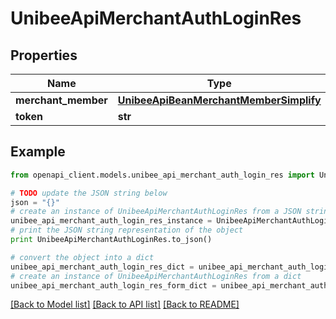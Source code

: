 # UnibeeApiMerchantAuthLoginRes


## Properties

Name | Type | Description | Notes
------------ | ------------- | ------------- | -------------
**merchant_member** | [**UnibeeApiBeanMerchantMemberSimplify**](UnibeeApiBeanMerchantMemberSimplify.md) |  | [optional] 
**token** | **str** | Token | [optional] 

## Example

```python
from openapi_client.models.unibee_api_merchant_auth_login_res import UnibeeApiMerchantAuthLoginRes

# TODO update the JSON string below
json = "{}"
# create an instance of UnibeeApiMerchantAuthLoginRes from a JSON string
unibee_api_merchant_auth_login_res_instance = UnibeeApiMerchantAuthLoginRes.from_json(json)
# print the JSON string representation of the object
print UnibeeApiMerchantAuthLoginRes.to_json()

# convert the object into a dict
unibee_api_merchant_auth_login_res_dict = unibee_api_merchant_auth_login_res_instance.to_dict()
# create an instance of UnibeeApiMerchantAuthLoginRes from a dict
unibee_api_merchant_auth_login_res_form_dict = unibee_api_merchant_auth_login_res.from_dict(unibee_api_merchant_auth_login_res_dict)
```
[[Back to Model list]](../README.md#documentation-for-models) [[Back to API list]](../README.md#documentation-for-api-endpoints) [[Back to README]](../README.md)


